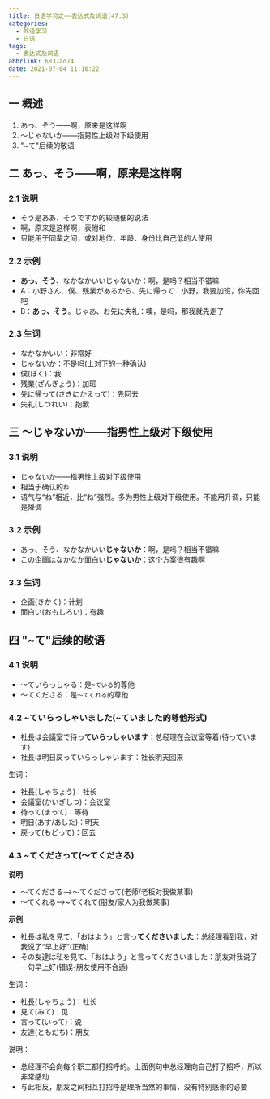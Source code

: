 ```yaml
---
title: 日语学习之——表达式及词语(47.3)
categories:
  - 外语学习
  - 日语
tags:
  - 表达式及词语
abbrlink: 6837ad74
date: 2021-07-04 11:10:22
---
```

## 一 概述

1. あっ、そう——啊，原来是这样啊
2. ～じゃないか——指男性上级对下级使用
3. "~て"后续的敬语

<!--more-->

## 二 あっ、そう——啊，原来是这样啊

### 2.1 说明

* そう是ああ、そうですか的较随便的说法
* 啊，原来是这样啊，表附和
* 只能用于同辈之间，或对地位、年龄、身份比自己低的人使用

### 2.2 示例

* **あっ、そう**、なかなかいいじゃないか：啊，是吗？相当不错嘛
* A：小野さん、僕、残業があるから、先に帰って：小野，我要加班，你先回吧
* B：**あっ、そう**。じゃあ、お先に失礼：噢，是吗，那我就先走了

### 2.3 生词

* なかなかいい：非常好
* じゃないか：不是吗(上对下的一种确认)
* 僕(ぼく)：我
* 残業(ざんぎょう)：加班
* 先に帰って(さきにかえって)：先回去
* 失礼(しつれい)：抱歉

## 三 ～じゃないか——指男性上级对下级使用

### 3.1 说明

* じゃないか——指男性上级对下级使用
* 相当于确认的`ね`
* 语气与“ね”相近，比“ね”强烈。多为男性上级对下级使用。不能用升调，只能是降调

### 3.2 示例

* あっ、そう、なかなかいい**じゃないか**：啊，是吗？相当不错嘛
* この企画はなかなか面白い**じゃないか**：这个方案很有趣啊

### 3.3 生词

* 企画(きかく)：计划
* 面白い(おもしろい)：有趣

## 四 "~て"后续的敬语

### 4.1 说明

* ～ていらっしゃる：是`~ている`的尊他
* 〜てくださる：是`〜てくれる`的尊他

### 4.2 \~ていらっしゃいました(~ていました的尊他形式)

* 社長は会議室で待っ**ていらっしゃいます**：总经理在会议室等着(待っています)
* 社長は明日戻っていらっしゃいます：社长明天回来

生词：

* 社長(しゃちょう)：社长
* 会議室(かいぎしつ)：会议室 
* 待って(まって)：等待
* 明日(あす/あした)：明天
* 戻って(もどって)：回去

### 4.3 ~てくださって(〜てくださる)

**说明**

* 〜てくださる——>～てくださって(老师/老板对我做某事)
* 〜てくれる——>~てくれて(朋友/家人为我做某事)

**示例**

* 社長は私を見て、「おはよう」と言っ**てくださいました**：总经理看到我，对我说了“早上好”(正确)
* その友達は私を見て、「おはよう」と言ってくださいました：朋友对我说了一句早上好(错误-朋友使用不合适)

生词：

* 社長(しゃちょう)：社长
* 見て(みて)：见
* 言って(いって)：说
* 友達(ともだち)：朋友

说明：

* 总经理不会向每个职工都打招呼的。上面例句中总经理向自己打了招呼，所以非常感动
* 与此相反，朋友之间相互打招呼是理所当然的事情，没有特别感谢的必要